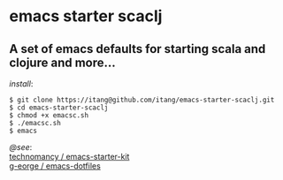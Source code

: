 # emacs starter scaclj  
A set of emacs defaults for starting scala and clojure and more...
---------------------
*install*:  

    $ git clone https://itang@github.com/itang/emacs-starter-scaclj.git  
    $ cd emacs-starter-scaclj  
    $ chmod +x emacsc.sh  
    $ ./emacsc.sh  
    $ emacs


*@see*:  
[technomancy /
emacs-starter-kit](https://github.com/technomancy/emacs-starter-kit)  
[g-eorge / emacs-dotfiles](https://github.com/g-eorge/emacs-dotfiles)  

